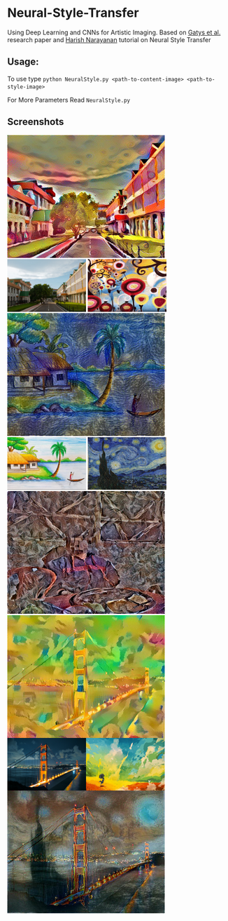 # Neural-Style-Transfer
Using Deep Learning and CNNs for Artistic Imaging.
Based on [Gatys et al.](https://arxiv.org/pdf/1508.06576.pdf) research paper and [Harish Narayanan](https://harishnarayanan.org/writing/artistic-style-transfer/) tutorial on Neural Style Transfer 
## Usage:
To use type `python NeuralStyle.py <path-to-content-image> <path-to-style-image>`

For More Parameters Read `NeuralStyle.py`
## Screenshots
<img src="./Output/Output10/output.jpg" alt="ScreenShot" width="360" height="280" style="display:inline-block;"/>
<img src="./Output/Output10/content_image_10.webp" alt="ScreenShot" width="180" height="120" style="display:inline-block;"/>
<img src="./Output/Output10/style_image_11.jpg" alt="ScreenShot" width="180" height="120" />
<img src="./Output/Output7/output.jpg" alt="ScreenShot" width="360" height="280" />
<img src="./Output/Output7/content_image_7.jpg" alt="ScreenShot" width="180" height="120" />
<img src="./Output/Output7/style_image_3.jpg" alt="ScreenShot" width="180" height="120" />
<img src="./Output/Output8/output.jpg" alt="Screen Shot" width="360" height="280">
<img style="float:left;" src="./Output/Output5/output.jpg" alt="ScreenShot" width="360" height="280" />
<img style="float:left;" src="./Output/Output5/content_image_5.jpg" alt="ScreenShot" width="180" height="120" />
<img style="float: left;" src="./Output/Output5/style_image_5.jpg" alt="ScreenShot" width="180" height="120" />
<img style="clear: left;" src="./Output/Output4/output.jpg" alt="ScreenShot" width="360" height="280" />

